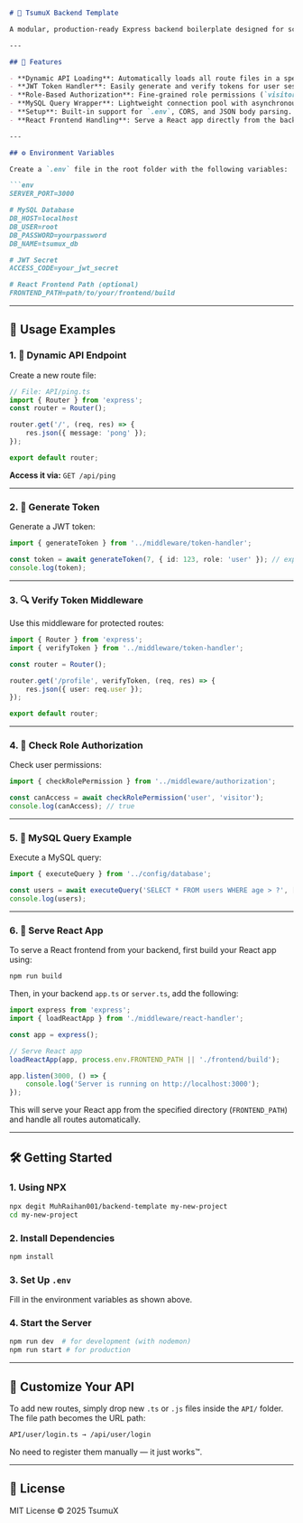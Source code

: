 
```markdown
# 🧩 TsumuX Backend Template

A modular, production-ready Express backend boilerplate designed for scalable APIs. It features dynamic route loading, JWT authentication, MySQL integration, and React frontend handling — all pre-configured to jumpstart your backend projects.

---

## 🚀 Features

- **Dynamic API Loading**: Automatically loads all route files in a specified directory.
- **JWT Token Handler**: Easily generate and verify tokens for user sessions.
- **Role-Based Authorization**: Fine-grained role permissions (`visitor`, `user`, `admin`).
- **MySQL Query Wrapper**: Lightweight connection pool with asynchronous query execution.
- **Setup**: Built-in support for `.env`, CORS, and JSON body parsing.
- **React Frontend Handling**: Serve a React app directly from the backend, with automatic serving of `index.html` and static files for optimized delivery.

---

## ⚙️ Environment Variables

Create a `.env` file in the root folder with the following variables:

```env
SERVER_PORT=3000

# MySQL Database
DB_HOST=localhost
DB_USER=root
DB_PASSWORD=yourpassword
DB_NAME=tsumux_db

# JWT Secret
ACCESS_CODE=your_jwt_secret

# React Frontend Path (optional)
FRONTEND_PATH=path/to/your/frontend/build
```

---

## 🧪 Usage Examples

### 1. 📡 Dynamic API Endpoint

Create a new route file:

```ts
// File: API/ping.ts
import { Router } from 'express';
const router = Router();

router.get('/', (req, res) => {
    res.json({ message: 'pong' });
});

export default router;
```

**Access it via:** `GET /api/ping`

---

### 2. 🔐 Generate Token

Generate a JWT token:

```ts
import { generateToken } from '../middleware/token-handler';

const token = await generateToken(7, { id: 123, role: 'user' }); // expires in 7 days
console.log(token);
```

---

### 3. 🔍 Verify Token Middleware

Use this middleware for protected routes:

```ts
import { Router } from 'express';
import { verifyToken } from '../middleware/token-handler';

const router = Router();

router.get('/profile', verifyToken, (req, res) => {
    res.json({ user: req.user });
});

export default router;
```

---

### 4. 🧱 Check Role Authorization

Check user permissions:

```ts
import { checkRolePermission } from '../middleware/authorization';

const canAccess = await checkRolePermission('user', 'visitor');
console.log(canAccess); // true
```

---

### 5. 📘 MySQL Query Example

Execute a MySQL query:

```ts
import { executeQuery } from '../config/database';

const users = await executeQuery('SELECT * FROM users WHERE age > ?', [18]);
console.log(users);
```

---

### 6. 🎨 Serve React App

To serve a React frontend from your backend, first build your React app using:

```bash
npm run build
```

Then, in your backend `app.ts` or `server.ts`, add the following:

```ts
import express from 'express';
import { loadReactApp } from './middleware/react-handler';

const app = express();

// Serve React app
loadReactApp(app, process.env.FRONTEND_PATH || './frontend/build');

app.listen(3000, () => {
    console.log('Server is running on http://localhost:3000');
});
```

This will serve your React app from the specified directory (`FRONTEND_PATH`) and handle all routes automatically.

---

## 🛠️ Getting Started

### 1. Using NPX

```bash
npx degit MuhRaihan001/backend-template my-new-project
cd my-new-project
```

### 2. Install Dependencies

```bash
npm install
```

### 3. Set Up `.env`

Fill in the environment variables as shown above.

### 4. Start the Server

```bash
npm run dev  # for development (with nodemon)
npm run start # for production
```

---

## 🧩 Customize Your API

To add new routes, simply drop new `.ts` or `.js` files inside the `API/` folder. The file path becomes the URL path:

```txt
API/user/login.ts → /api/user/login
```

No need to register them manually — it just works™️.

---

## 📄 License

MIT License © 2025 TsumuX
```